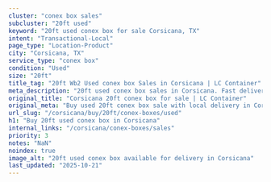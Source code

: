 ```yaml
---
cluster: "conex box sales"
subcluster: "20ft used"
keyword: "20ft used conex box for sale Corsicana, TX"
intent: "Transactional-Local"
page_type: "Location-Product"
city: "Corsicana, TX"
service_type: "conex box"
condition: "Used"
size: "20ft"
title_tag: "20ft Wb2 Used conex box Sales in Corsicana | LC Container"
meta_description: "20ft used conex box sales in Corsicana. Fast delivery, competitive pricing. Serving conex boxes area. Quote ID: 2TJ. Call (214) 524-4168 for your free quote today."
original_title: "Corsicana 20ft conex box for sale | LC Container"
original_meta: "Buy used 20ft conex box sale with local delivery in Corsicana, TX. LC Container — local Since 2003. Request a fast quote today."
url_slug: "/corsicana/buy/20ft/conex-boxes/used"
h1: "Buy 20ft used conex box in Corsicana"
internal_links: "/corsicana/conex-boxes/sales"
priority: 3
notes: "NaN"
noindex: true
image_alt: "20ft used conex box available for delivery in Corsicana"
last_updated: "2025-10-21"
---
```


<!-- TODO: Add unique city/inventory copy, images, and internal links here. -->
